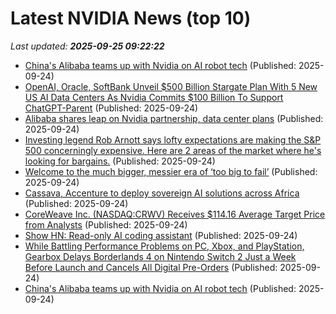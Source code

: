 # Latest NVIDIA News (top 10)
_Last updated: **2025-09-25 09:22:22**_

- [China's Alibaba teams up with Nvidia on AI robot tech](https://techxplore.com/news/2025-09-china-alibaba-teams-nvidia-ai.html) (Published: 2025-09-24)
- [OpenAI, Oracle, SoftBank Unveil $500 Billion Stargate Plan With 5 New US AI Data Centers As Nvidia Commits $100 Billion To Support ChatGPT-Parent](https://biztoc.com/x/a13438309078d94d) (Published: 2025-09-24)
- [Alibaba shares leap on Nvidia partnership, data center plans](https://biztoc.com/x/df7575242bf9b5da) (Published: 2025-09-24)
- [Investing legend Rob Arnott says lofty expectations are making the S&P 500 concerningly expensive. Here are 2 areas of the market where he's looking for bargains.](https://www.businessinsider.com/stock-market-outlook-ai-trade-sp500-concerningly-expensive-rob-arnott-2025-9) (Published: 2025-09-24)
- [Welcome to the much bigger, messier era of ‘too big to fail’](https://biztoc.com/x/7573cbdae14ae4b4) (Published: 2025-09-24)
- [Cassava, Accenture to deploy sovereign AI solutions across Africa](https://www.verdict.co.uk/cassava-accenture-ai-solutions-across-africa/) (Published: 2025-09-24)
- [CoreWeave Inc. (NASDAQ:CRWV) Receives $114.16 Average Target Price from Analysts](https://www.etfdailynews.com/2025/09/24/coreweave-inc-nasdaqcrwv-receives-114-16-average-target-price-from-analysts/) (Published: 2025-09-24)
- [Show HN: Read-only AI coding assistant](https://github.com/msvana/filechat) (Published: 2025-09-24)
- [While Battling Performance Problems on PC, Xbox, and PlayStation, Gearbox Delays Borderlands 4 on Nintendo Switch 2 Just a Week Before Launch and Cancels All Digital Pre-Orders](https://www.ign.com/articles/while-battling-performance-problems-on-pc-xbox-and-playstation-gearbox-delays-borderlands-4-on-nintendo-switch-2-just-a-week-before-launch-and-cancels-all-digital-pre-orders) (Published: 2025-09-24)
- [China's Alibaba teams up with Nvidia on AI robot tech](https://economictimes.indiatimes.com/tech/artificial-intelligence/chinas-alibaba-teams-up-with-nvidia-on-ai-robot-tech/articleshow/124087804.cms) (Published: 2025-09-24)
